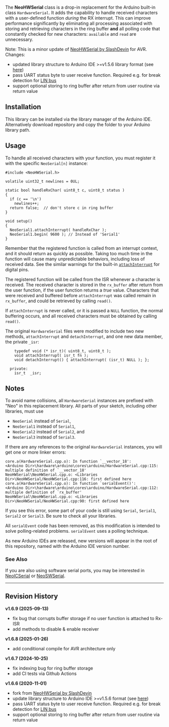 The **NeoHWSerial** class is a drop-in replacement for the Arduino built-in class `HardwareSerial`. It adds the capability to handle received characters with a user-defined function *during* the RX interrupt. This can improve performance significantly by eliminating all processing associated with storing and retrieving characters in the ring buffer **and** all polling code that constantly checked for new characters: `available` and `read` are unnecessary.

Note: This is a minor update of [NeoHWSerial by SlashDevin](https://github.com/SlashDevin/NeoHWSerial) for AVR. Changes:
  - updated library structure to Arduino IDE >=v1.5.6 library format (see [here](https://arduino.github.io/arduino-cli/latest/library-specification/))
  - pass UART status byte to user receive function. Required e.g. for break detection for [LIN bus](https://en.wikipedia.org/wiki/Local_Interconnect_Network)
  - support optional storing to ring buffer after return from user routine via return value


## Installation

This library can be installed via the library manager of the Arduino IDE. Alternatively download repository and copy the folder to your Arduino library path. 


## Usage

To handle all received characters with your function, you must register it with the specific `NeoSerial[n]` instance:

    #include <NeoHWSerial.h>

    volatile uint32_t newlines = 0UL;

    static bool handleRxChar( uint8_t c, uint8_t status )
    {
      if (c == '\n')
        newlines++;
      return false;  // don't store c in ring buffer
    }

    void setup()
    {
      NeoSerial1.attachInterrupt( handleRxChar );
      NeoSerial1.begin( 9600 ); // Instead of 'Serial1'
    }

Remember that the registered function is called from an interrupt context, and it should return as quickly as possible.  Taking too much time in the function will cause many unpredictable behaviors, including loss of received data.  See the similar warnings for the built-in [`attachInterrupt`](https://www.arduino.cc/en/Reference/AttachInterrupt) for digital pins.

The registered function will be called from the ISR whenever a character is received.  The received character is stored in the `rx_buffer` after return from the user function, if the user function returns a _true_ value.  Characters that were received and buffered before `attachInterrupt` was called remain in `rx_buffer`, and could be retrieved by calling `read()`.

If `attachInterrupt` is never called, or it is passed a `NULL` function, the normal buffering occurs, and all received characters must be obtained by calling `read()`.

The original `HardwareSerial` files were modified to include two new methods, `attachInterrupt` and `detachInterrupt`, and one new data member, the private `_isr`:

```
    typedef void (* isr_t)( uint8_t, uint8_t );
    void attachInterrupt( isr_t fn );
    void detachInterrupt() { attachInterrupt( (isr_t) NULL ); };

  private:
    isr_t  _isr;
```

## Notes

To avoid name collisions, all `HardwareSerial` instances are prefixed with "Neo" in this replacement library.  All parts of your sketch, including other libraries, must use

*  `NeoSerial` instead of `Serial`,
*  `NeoSerial1` instead of `Serial1`,
*  `NeoSerial2` instead of `Serial2`, and
*  `NeoSerial3` instead of `Serial3`.

If there are any references to the original `HardwareSerial` instances, you will get one or more linker errors:

    core.a(HardwareSerial.cpp.o): In function `__vector_18':
    <Arduino Dir>\hardware\arduino\cores\arduino/HardwareSerial.cpp:115: multiple definition of `__vector_18'
    NeoHWSerial\NeoHWSerial.cpp.o: <Libraries Dir>\NeoHWSerial/NeoHWSerial.cpp:116: first defined here
    core.a(HardwareSerial.cpp.o): In function `serialEvent()':
    <Arduino Dir>\hardware\arduino\cores\arduino/HardwareSerial.cpp:112: multiple definition of `rx_buffer'
    NeoHWSerial\NeoHWSerial.cpp.o: <Libraries Dir>\NeoHWSerial/NeoHWSerial.cpp:90: first defined here

If you see this error, some part of your code is still using `Serial`, `Serial1`, `Serial2` or `Serial3`.  Be sure to check all your libraries.

All `serialEvent` code has been removed, as this modification is intended to solve polling-related problems.  `serialEvent` uses a polling technique.

As new Arduino IDEs are released, new versions will appear in the root of this repository, named with the Arduino IDE version number.

### See Also

If you are also using software serial ports, you may be interested in [NeoICSerial](https://github.com/SlashDevin/NeoICSerial) or [NeoSWSerial](https://github.com/SlashDevin/NeoSWSerial).


----------------

Revision History
----------------

**v1.6.9 (2025-09-13)**
  - fix bug that corrupts buffer storage if no user function is attached to Rx-ISR
  - add methods to disable & enable receiver

**v1.6.8 (2025-01-26)**
  - add conditional compile for AVR architecture only

**v1.6.7 (2024-10-25)**
  - fix indexing bug for ring buffer storage
  - add CI tests via Github Actions
  
**v1.6.6 (2020-11-01)**
  - fork from [NeoHWSerial by SlashDevin](https://github.com/SlashDevin/NeoHWSerial)
  - update library structure to Arduino IDE >=v1.5.6 format (see [here](https://arduino.github.io/arduino-cli/latest/library-specification/))
  - pass UART status byte to user receive function. Required e.g. for break detection for [LIN bus](https://en.wikipedia.org/wiki/Local_Interconnect_Network)
  - support optional storing to ring buffer after return from user routine via return value
